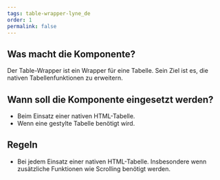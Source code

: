 ```yaml
---
tags: table-wrapper-lyne_de
order: 1
permalink: false
---
```


## Was macht die Komponente?
Der Table-Wrapper ist ein Wrapper für eine Tabelle. Sein Ziel ist es, die nativen Tabellenfunktionen zu erweitern.

## Wann soll die Komponente eingesetzt werden?
* Beim Einsatz einer nativen HTML-Tabelle.
* Wenn eine gestylte Tabelle benötigt wird.

## Regeln
* Bei jedem Einsatz einer nativen HTML-Tabelle. Insbesondere wenn zusätzliche Funktionen wie Scrolling benötigt werden.
 
